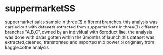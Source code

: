 # suppermarketSS
suppermarket sales sample in three(3) different branches.
this analysis was carried out with datasets extracted from suppermarkets in three(3) different branches "A,B,C", owned by an individual with 6product line. the analysis was done with datas gotten within the 3months of launch,this dataset was extracted,cleaned, transformed and imported into power bi originally from kaggle.cothe analysis 
